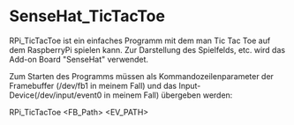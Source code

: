 # SenseHat_TicTacToe

RPi_TicTacToe ist ein einfaches Programm mit dem man Tic Tac Toe auf dem RaspberryPi spielen kann. 
Zur Darstellung des Spielfelds, etc. wird das Add-on Board "SenseHat" verwendet. 

Zum Starten des Programms müssen als Kommandozeilenparameter der Framebuffer (/dev/fb1 in meinem Fall) und das 
Input-Device(/dev/input/event0 in meinem Fall) übergeben werden: 

RPi_TicTacToe &lt;FB_Path> &lt;EV_PATH>
